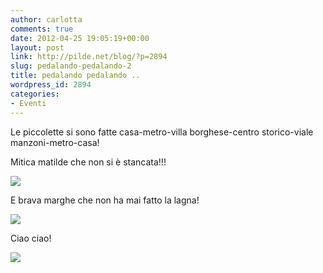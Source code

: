```yaml
---
author: carlotta
comments: true
date: 2012-04-25 19:05:19+00:00
layout: post
link: http://pilde.net/blog/?p=2894
slug: pedalando-pedalando-2
title: pedalando pedalando ..
wordpress_id: 2894
categories:
- Eventi
---
```


Le piccolette si sono fatte casa-metro-villa borghese-centro storico-viale manzoni-metro-casa!

Mitica matilde che non si è stancata!!!

![]({{baseurl}}/uploads/2012/05/mmati_bici.jpg)


E brava marghe che non ha mai fatto la lagna!

![]({{baseurl}}/uploads/2012/05/pmarghe_bici.jpg)




Ciao ciao!

![]({{baseurl}}/uploads/2012/05/leone.jpg)



